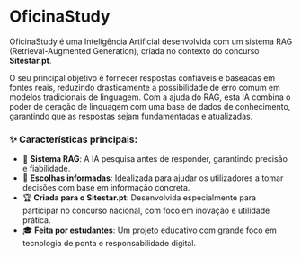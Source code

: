 # OficinaStudy

OficinaStudy é uma Inteligência Artificial desenvolvida com um sistema RAG (Retrieval-Augmented Generation), criada no contexto do concurso **Sitestar.pt**.

O seu principal objetivo é fornecer respostas confiáveis e baseadas em fontes reais, reduzindo drasticamente a possibilidade de erro comum em modelos tradicionais de linguagem. Com a ajuda do RAG, esta IA combina o poder de geração de linguagem com uma base de dados de conhecimento, garantindo que as respostas sejam fundamentadas e atualizadas.

### ✨ Características principais:

- 🔎 **Sistema RAG**: A IA pesquisa antes de responder, garantindo precisão e fiabilidade.
- 🧠 **Escolhas informadas**: Idealizada para ajudar os utilizadores a tomar decisões com base em informação concreta.
- 🏆 **Criada para o Sitestar.pt**: Desenvolvida especialmente para participar no concurso nacional, com foco em inovação e utilidade prática.
- 🎓 **Feita por estudantes**: Um projeto educativo com grande foco em tecnologia de ponta e responsabilidade digital.
